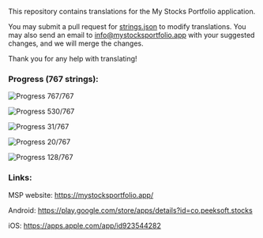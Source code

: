 This repository contains translations for the My Stocks Portfolio application.

You may submit a pull request for [strings.json](https://github.com/mystocksportfolio/translations/blob/main/strings.json) to modify translations. You may also send an email to info@mystocksportfolio.app with your suggested changes, and we will merge the changes.

Thank you for any help with translating!



### Progress (767 strings):

![Progress](https://progress-bar.dev/100?title=en&width=120) 767/767

![Progress](https://progress-bar.dev/69?title=fr&width=120) 530/767

![Progress](https://progress-bar.dev/4?title=de&width=120) 31/767

![Progress](https://progress-bar.dev/3?title=zh&width=120) 20/767

![Progress](https://progress-bar.dev/17?title=zh-Hant-TW&width=120) 128/767



### Links:

MSP website: https://mystocksportfolio.app/

Android: https://play.google.com/store/apps/details?id=co.peeksoft.stocks

iOS: https://apps.apple.com/app/id923544282
